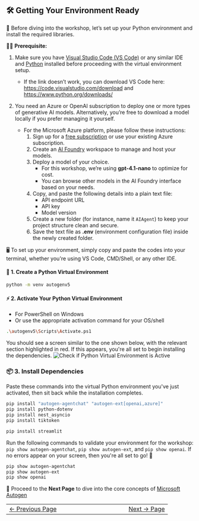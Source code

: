 ## 🛠️ Getting Your Environment Ready

🧰 Before diving into the workshop, let’s set up your Python environment and install the required libraries.

🧑‍💻 **Prerequisite:** 
1. Make sure you have [Visual Studio Code (VS Code)](https://code.visualstudio.com/download) or any similar IDE and [Python](https://www.python.org/downloads/) installed before proceeding with the virtual environment setup.
    * If the link doesn’t work, you can download VS Code here: https://code.visualstudio.com/download and https://www.python.org/downloads/

2. You need an Azure or OpenAI subscription to deploy one or more types of generative AI models. Alternatively, you’re free to download a model locally if you prefer managing it yourself.

    - For the Microsoft Azure platform, please follow these instructions:
        1. Sign up for a [free subscription](https://azure.microsoft.com/en-us/) or use your existing Azure subscription.
        2. Create an [AI Foundry](https://ai.azure.com/) workspace to manage and host your models.
        3. Deploy a model of your choice.  
            - For this workshop, we’re using **gpt-4.1-nano** to optimize for cost.
            - You can browse other models in the AI Foundry interface based on your needs.
        4. Copy, and paste the following details into a plain text file:
            - API endpoint URL
            - API key
            - Model version
        5. Create a new folder (for instance, name it `AIAgent`) to keep your project structure clean and secure.
        6. Save the text file as **.env** (environment configuration file) inside the newly created folder.


🖥️ To set up your environment, simply copy and paste the codes into your terminal, whether you're using VS Code, CMD/Shell, or any other IDE.


#### 🐍 1. Create a Python Virtual Environment
```bash
python -m venv autogenv5
```

#### ⚡ 2. Activate Your Python Virtual Environment
 - For PowerShell on Windows
 - Or use the appropriate activation command for your OS/shell
```bash
.\autogenv5\Scripts\Activate.ps1
```
You should see a screen similar to the one shown below, with the relevant section highlighted in red. If this appears, you're all set to begin installing the dependencies.
![Check if Python Virtual Environment is Active](../docs/images/pyenv.png)


### 📦 3. Install Dependencies
Paste these commands into the virtual Python environment you've just activated, then sit back while the installation completes.
```bash
pip install "autogen-agentchat" "autogen-ext[openai,azure]"
pip install python-dotenv
pip install nest_asyncio
pip install tiktoken

pip install streamlit
```
Run the following commands to validate your environment for the workshop: `pip show autogen-agentchat`, `pip show autogen-ext`, and `pip show openai`. If no errors appear on your screen, then you're all set to go! 🚀
```bash
pip show autogen-agentchat
pip show autogen-ext
pip show openai
```

🌟 Proceed to the **Next Page** to dive into the core concepts of [Microsoft Autogen](https://microsoft.github.io/autogen/stable/index.html)


<table width="100%">
  <tr>
    <td align="left" width="33%">
      <a href="autogenintro.md">← Previous Page</a>
    </td>
    <td width="34%"></td> <!-- Blank middle column -->
    <td align="right" width="33%">
      <a href="DirectHumanInteraction.md">Next → Page</a>
    </td>
  </tr>
</table>



